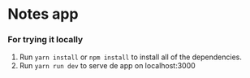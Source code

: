 # Notes app

### For trying it locally
1. Run `yarn install` or `npm install` to install all of the dependencies.
2. Run `yarn run dev` to serve de app on localhost:3000

